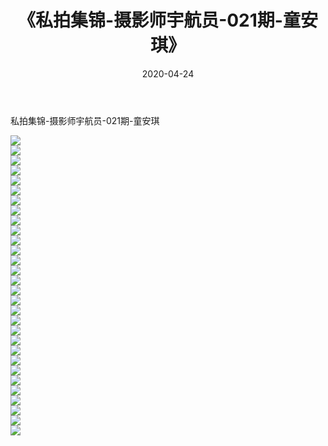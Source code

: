 ﻿---
layout: post
title:  《私拍集锦-摄影师宇航员-021期-童安琪》
date:   2020-04-24
img: http://imgx.orgx.ga/漏D/网络美图/2020/私拍集锦-摄影师宇航员-021期-童安琪/000.jpg
categories: [美女, 清纯, 唯美]
---

私拍集锦-摄影师宇航员-021期-童安琪

  ![](http://imgx.orgx.ga/漏D/网络美图/2020/私拍集锦-摄影师宇航员-021期-童安琪/001.jpg) <br> ![](http://imgx.orgx.ga/漏D/网络美图/2020/私拍集锦-摄影师宇航员-021期-童安琪/002.jpg) <br> ![](http://imgx.orgx.ga/漏D/网络美图/2020/私拍集锦-摄影师宇航员-021期-童安琪/003.jpg) <br> ![](http://imgx.orgx.ga/漏D/网络美图/2020/私拍集锦-摄影师宇航员-021期-童安琪/004.jpg) <br> ![](http://imgx.orgx.ga/漏D/网络美图/2020/私拍集锦-摄影师宇航员-021期-童安琪/005.jpg) <br> ![](http://imgx.orgx.ga/漏D/网络美图/2020/私拍集锦-摄影师宇航员-021期-童安琪/006.jpg) <br> ![](http://imgx.orgx.ga/漏D/网络美图/2020/私拍集锦-摄影师宇航员-021期-童安琪/007.jpg) <br> ![](http://imgx.orgx.ga/漏D/网络美图/2020/私拍集锦-摄影师宇航员-021期-童安琪/008.jpg) <br> ![](http://imgx.orgx.ga/漏D/网络美图/2020/私拍集锦-摄影师宇航员-021期-童安琪/009.jpg) <br> ![](http://imgx.orgx.ga/漏D/网络美图/2020/私拍集锦-摄影师宇航员-021期-童安琪/010.jpg) <br> ![](http://imgx.orgx.ga/漏D/网络美图/2020/私拍集锦-摄影师宇航员-021期-童安琪/011.jpg) <br> ![](http://imgx.orgx.ga/漏D/网络美图/2020/私拍集锦-摄影师宇航员-021期-童安琪/012.jpg) <br> ![](http://imgx.orgx.ga/漏D/网络美图/2020/私拍集锦-摄影师宇航员-021期-童安琪/013.jpg) <br> ![](http://imgx.orgx.ga/漏D/网络美图/2020/私拍集锦-摄影师宇航员-021期-童安琪/014.jpg) <br> ![](http://imgx.orgx.ga/漏D/网络美图/2020/私拍集锦-摄影师宇航员-021期-童安琪/015.jpg) <br> ![](http://imgx.orgx.ga/漏D/网络美图/2020/私拍集锦-摄影师宇航员-021期-童安琪/016.jpg) <br> ![](http://imgx.orgx.ga/漏D/网络美图/2020/私拍集锦-摄影师宇航员-021期-童安琪/017.jpg) <br> ![](http://imgx.orgx.ga/漏D/网络美图/2020/私拍集锦-摄影师宇航员-021期-童安琪/018.jpg) <br> ![](http://imgx.orgx.ga/漏D/网络美图/2020/私拍集锦-摄影师宇航员-021期-童安琪/019.jpg) <br> ![](http://imgx.orgx.ga/漏D/网络美图/2020/私拍集锦-摄影师宇航员-021期-童安琪/020.jpg) <br> ![](http://imgx.orgx.ga/漏D/网络美图/2020/私拍集锦-摄影师宇航员-021期-童安琪/021.jpg) <br> ![](http://imgx.orgx.ga/漏D/网络美图/2020/私拍集锦-摄影师宇航员-021期-童安琪/022.jpg) <br> ![](http://imgx.orgx.ga/漏D/网络美图/2020/私拍集锦-摄影师宇航员-021期-童安琪/023.jpg) <br> ![](http://imgx.orgx.ga/漏D/网络美图/2020/私拍集锦-摄影师宇航员-021期-童安琪/024.jpg) <br> ![](http://imgx.orgx.ga/漏D/网络美图/2020/私拍集锦-摄影师宇航员-021期-童安琪/025.jpg) <br> ![](http://imgx.orgx.ga/漏D/网络美图/2020/私拍集锦-摄影师宇航员-021期-童安琪/026.jpg) <br> ![](http://imgx.orgx.ga/漏D/网络美图/2020/私拍集锦-摄影师宇航员-021期-童安琪/027.jpg) <br> ![](http://imgx.orgx.ga/漏D/网络美图/2020/私拍集锦-摄影师宇航员-021期-童安琪/028.jpg) <br> ![](http://imgx.orgx.ga/漏D/网络美图/2020/私拍集锦-摄影师宇航员-021期-童安琪/029.jpg) <br> ![](http://imgx.orgx.ga/漏D/网络美图/2020/私拍集锦-摄影师宇航员-021期-童安琪/030.jpg) <br>